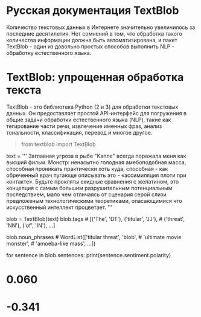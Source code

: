 # Русская документация TextBlob
Количество текстовых данных в Интернете значительно увеличилось за последние десятилетия. Нет сомнений в том, что обработка такого количества информации должна быть автоматизирована, и пакет TextBlob - один из довольно простых способов выполнить NLP - обработку естественного языка.

# TextBlob: упрощенная обработка текста
TextBlob - это библиотека Python (2 и 3) для обработки текстовых данных.  Он предоставляет простой API-интерфейс для погружения в общие задачи обработки естественного языка (NLP), такие как тегирование части речи, извлечение именных фраз, анализ тональности, классификация, перевод и многое другое.
>  from textblob import TextBlob

text = '''
Заглавная угроза в рыбе "Капле" всегда поражала меня как высший фильм.
 Монстр: ненасытно голодная амебоподобная масса, способная проникать
 практически хоть куда, способная - как обреченный врач пугающе
 описывать это - «ассимиляция плоти при контакте».
 Будьте прокляты ехидные сравнения с желатином, это концепция с самым большим
 разрушительным потенциальным последствием, мало чем отличаясь от сценария серой слизи
 предложеным технологическими теоретиками, опасающимися что
 искусственный интеллект процветает.
'''

blob = TextBlob(text)
blob.tags           # [('The', 'DT'), ('titular', 'JJ'),
                    #  ('threat', 'NN'), ('of', 'IN'), ...]

blob.noun_phrases   # WordList(['titular threat', 'blob',
                    #            'ultimate movie monster',
                    #            'amoeba-like mass', ...])

for sentence in blob.sentences:
    print(sentence.sentiment.polarity)
# 0.060
# -0.341
